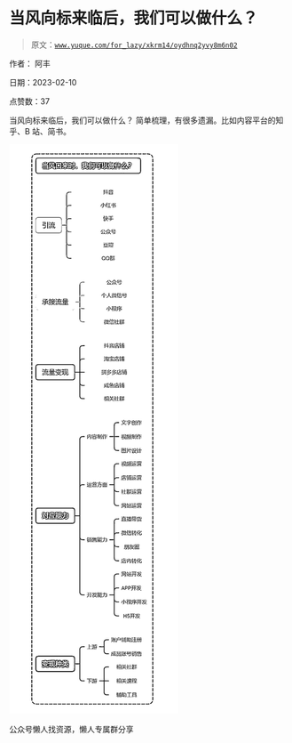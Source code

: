 # 当风向标来临后，我们可以做什么？

> 原文：[`www.yuque.com/for_lazy/xkrm14/oydhnq2yvy8m6n02`](https://www.yuque.com/for_lazy/xkrm14/oydhnq2yvy8m6n02)



作者： 阿丰



日期：2023-02-10



点赞数：37

<ne-hole id="uf4242081" data-lake-id="uf4242081"><ne-card data-card-name="hr" data-card-type="block" id="BiUCR" data-event-boundary="card">

当风向标来临后，我们可以做什么？ 简单梳理，有很多遗漏。比如内容平台的知乎、B 站、简书。



<ne-card data-card-name="image" data-card-type="inline" id="ZxPfi" data-event-boundary="card">![](img/f899fe6ba30b552cde66183106cebef6.png)</ne-card>

<ne-hole id="u93249a39" data-lake-id="u93249a39"><ne-card data-card-name="hr" data-card-type="block" id="V3e6x" data-event-boundary="card">

公众号懒人找资源，懒人专属群分享

</ne-card></ne-hole></ne-card></ne-hole>